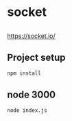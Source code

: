 # socket 

##
https://socket.io/


## Project setup
```
npm install
```
## node 3000
```
node index.js
```

